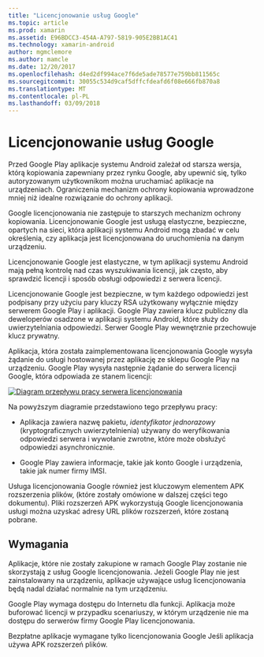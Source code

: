 ```yaml
---
title: "Licencjonowanie usług Google"
ms.topic: article
ms.prod: xamarin
ms.assetid: E96BDCC3-454A-A797-5819-905E2BB1AC41
ms.technology: xamarin-android
author: mgmclemore
ms.author: mamcle
ms.date: 12/20/2017
ms.openlocfilehash: d4ed2df994ace7f6de5ade78577e759bb811565c
ms.sourcegitcommit: 30055c534d9caf5dffcfdeafd6f08e666fb870a8
ms.translationtype: MT
ms.contentlocale: pl-PL
ms.lasthandoff: 03/09/2018
---
```

# <a name="google-licensing-services"></a>Licencjonowanie usług Google

Przed Google Play aplikacje systemu Android zależał od starsza wersja, którą kopiowania zapewniany przez rynku Google, aby upewnić się, tylko autoryzowanym użytkownikom można uruchamiać aplikacje na urządzeniach. Ograniczenia mechanizm ochrony kopiowania wprowadzone mniej niż idealne rozwiązanie do ochrony aplikacji.

Google licencjonowania nie zastępuje to starszych mechanizm ochrony kopiowania.
Licencjonowanie Google jest usługą elastyczne, bezpieczne, opartych na sieci, która aplikacji systemu Android mogą zbadać w celu określenia, czy aplikacja jest licencjonowana do uruchomienia na danym urządzeniu.

Licencjonowanie Google jest elastyczne, w tym aplikacji systemu Android mają pełną kontrolę nad czas wyszukiwania licencji, jak często, aby sprawdzić licencji i sposób obsługi odpowiedzi z serwera licencji.

Licencjonowanie Google jest bezpieczne, w tym każdego odpowiedzi jest podpisany przy użyciu pary kluczy RSA użytkowany wyłącznie między serwerem Google Play i aplikacji. Google Play zawiera klucz publiczny dla deweloperów osadzone w aplikacji systemu Android, które służy do uwierzytelniania odpowiedzi. Serwer Google Play wewnętrznie przechowuje klucz prywatny.

Aplikacja, która została zaimplementowana licencjonowania Google wysyła żądanie do usługi hostowanej przez aplikację ze sklepu Google Play na urządzeniu. Google Play wysyła następnie żądanie do serwera licencji Google, która odpowiada ze stanem licencji: 

[![Diagram przepływu pracy serwera licencjonowania](google-licensing-services-images/gp-licensing-service-overview.png)](google-licensing-services-images/gp-licensing-service-overview.png#lightbox)

Na powyższym diagramie przedstawiono tego przepływu pracy: 

-   Aplikacja zawiera nazwę pakietu, *identyfikator jednorazowy* (kryptograficznych uwierzytelnienia) używany do weryfikowania odpowiedzi serwera i wywołanie zwrotne, które może obsłużyć odpowiedzi asynchronicznie. 

-   Google Play zawiera informacje, takie jak konto Google i urządzenia, takie jak numer firmy IMSI. 

Usługa licencjonowania Google również jest kluczowym elementem APK rozszerzenia plików, (które zostały omówione w dalszej części tego dokumentu). Pliki rozszerzeń APK wykorzystują Google licencjonowania usługi można uzyskać adresy URL plików rozszerzeń, które zostaną pobrane.


## <a name="requirements"></a>Wymagania

Aplikacje, które nie zostały zakupione w ramach Google Play zostanie nie skorzystają z usług Google licencjonowania. Jeżeli Google Play nie jest zainstalowany na urządzeniu, aplikacje używające usług licencjonowania będą nadal działać normalnie na tym urządzeniu.

Google Play wymaga dostępu do Internetu dla funkcji. Aplikacja może buforować licencji w przypadku scenariuszy, w którym urządzenie nie ma dostępu do serwerów firmy Google Play licencjonowania.

Bezpłatne aplikacje wymagane tylko licencjonowania Google Jeśli aplikacja używa APK rozszerzeń plików.
